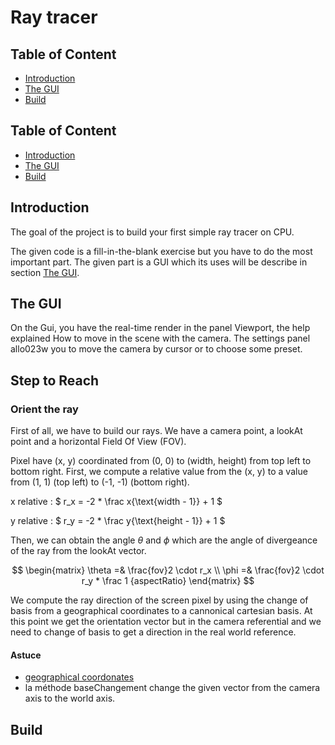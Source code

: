 # Ray tracer

## Table of Content

- [Introduction](#introduction)
- [The GUI](#the-gui)
- [Build](#build)

## Table of Content

- [Introduction](#introduction)
- [The GUI](#the-gui)
- [Build](#build)

## Introduction

The goal of the project is to build your first simple ray tracer on CPU.

The given code is a fill-in-the-blank exercise but you have to do the most important part. The given part is a GUI which its uses will be describe in section [The GUI](#the-gui).

## The GUI

On the Gui, you have the real-time render in the panel Viewport, the help explained How to move in the scene with the camera. The settings panel allo023w you to move the camera by cursor or to choose some preset.


## Step to Reach

### Orient the ray

First of all, we have to build our rays. We have a camera point, a lookAt point and a horizontal Field Of View (FOV).

Pixel have (x, y) coordinated from (0, 0) to (width, height) from top left to bottom right. First, we compute a relative value from the (x, y) to a value from (1, 1) (top left) to (-1, -1) (bottom right).

x relative : $
    r_x = -2 * \frac x{\text{width - 1}} + 1
$

y relative : $
    r_y = -2 * \frac y{\text{height - 1}} + 1
$

Then, we can obtain the angle $\theta$ and $\phi$ which are the angle of divergeance of the ray from the lookAt vector.

$$
\begin{matrix}
    \theta =& \frac{fov}2 \cdot r_x \\
    \phi =& \frac{fov}2 \cdot r_y * \frac 1 {aspectRatio}
\end{matrix}
$$

We compute the ray direction of the screen pixel by using the change of basis from a geographical coordinates to a cannonical cartesian basis. At this point we get the orientation vector but in the camera referential and we need to change of basis to get a direction in the real world reference.

#### Astuce

- [geographical coordonates](https://fr.wikipedia.org/wiki/Coordonn%C3%A9es_sph%C3%A9riques#Convention_rayon-longitude-latitude)
- la méthode baseChangement change the given vector from the camera axis to the world axis.

## Build

